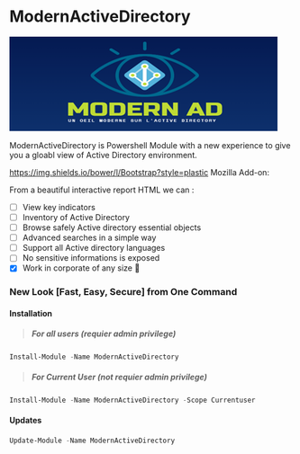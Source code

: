 # ModernActiveDirectory

![Logo](Pictures/Logo.png "Logo")

ModernActiveDirectory is Powershell Module with a new experience to give you a gloabl view of Active Directory environment.

https://img.shields.io/bower/l/Bootstrap?style=plastic
Mozilla Add-on:

From a beautiful interactive report HTML we can :
- [ ] View key indicators
- [ ] Inventory of Active Directory
- [ ] Browse safely Active directory essential objects 
- [ ] Advanced searches in a simple way
- [ ] Support all Active directory languages
- [ ] No sensitive informations is exposed 
- [x] Work in corporate of any size :tada:

### New Look [Fast, Easy, Secure] from One Command


#### Installation 
> #####  For all users (requier admin privilege)
```Powershell
Install-Module -Name ModernActiveDirectory
```
> ##### For Current User (not requier admin privilege)
```Powershell
Install-Module -Name ModernActiveDirectory -Scope Currentuser
```
#### Updates
```Powershell
Update-Module -Name ModernActiveDirectory
```
